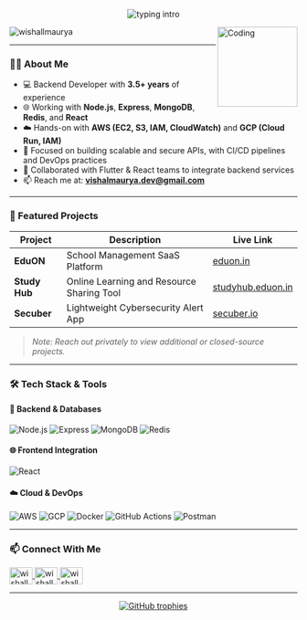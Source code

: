 <p align="center">
  <img src="https://readme-typing-svg.herokuapp.com/?color=08CE90&center=true&vCenter=true&lines=Hi+there!+I'm+Vishal+Kr.+Maurya.;Backend+Developer+%7C+API+Builder+%7C+Cloud+Engineer" alt="typing intro">
</p>

<img align="right" alt="Coding" width="140" src="https://i.imgur.com/udflTOY.png" />

<p align="left">
  <img src="https://komarev.com/ghpvc/?username=wishallmaurya&label=Profile%20views&color=0e75b6&style=flat" alt="wishallmaurya" />
</p>

---

### 👨‍💻 About Me
- 💻 Backend Developer with **3.5+ years** of experience
- 🌐 Working with **Node.js**, **Express**, **MongoDB**, **Redis**, and **React**
- ☁️ Hands-on with **AWS (EC2, S3, IAM, CloudWatch)** and **GCP (Cloud Run, IAM)**
- 🔐 Focused on building scalable and secure APIs, with CI/CD pipelines and DevOps practices
- 🤝 Collaborated with Flutter & React teams to integrate backend services
- 📫 Reach me at: **vishalmaurya.dev@gmail.com**

---

### 🚀 Featured Projects
| Project | Description | Live Link |
|--------|-------------|-----------|
| **EduON** | School Management SaaS Platform | [eduon.in](https://eduon.in) |
| **Study Hub** | Online Learning and Resource Sharing Tool | [studyhub.eduon.in](https://studyhub.eduon.in) |
| **Secuber** | Lightweight Cybersecurity Alert App | [secuber.io](https://secuber.io) |

> *Note: Reach out privately to view additional or closed-source projects.*

---

### 🛠️ Tech Stack & Tools

#### 🚀 Backend & Databases
![Node.js](https://img.shields.io/badge/Node.js-339933?logo=nodedotjs&logoColor=white&style=flat)
![Express](https://img.shields.io/badge/Express.js-black?logo=express&logoColor=white&style=flat)
![MongoDB](https://img.shields.io/badge/MongoDB-4EA94B?logo=mongodb&logoColor=white&style=flat)
![Redis](https://img.shields.io/badge/Redis-DC382D?logo=redis&logoColor=white&style=flat)

#### 🌐 Frontend Integration
![React](https://img.shields.io/badge/React-20232A?logo=react&logoColor=61DAFB&style=flat)

#### ☁️ Cloud & DevOps
![AWS](https://img.shields.io/badge/AWS-232F3E?logo=amazonaws&logoColor=white&style=flat)
![GCP](https://img.shields.io/badge/GCP-4285F4?logo=googlecloud&logoColor=white&style=flat)
![Docker](https://img.shields.io/badge/Docker-2496ED?logo=docker&logoColor=white&style=flat)
![GitHub Actions](https://img.shields.io/badge/GitHub%20Actions-2088FF?logo=githubactions&logoColor=white&style=flat)
![Postman](https://img.shields.io/badge/Postman-FF6C37?logo=postman&logoColor=white&style=flat)

---

### 📫 Connect With Me

<p align="left">
  <a href="https://twitter.com/wishallmaurya" target="blank">
    <img align="center" src="https://raw.githubusercontent.com/rahuldkjain/github-profile-readme-generator/master/src/images/icons/Social/twitter.svg" alt="wishallmaurya" height="30" width="40" />
  </a>
  <a href="https://linkedin.com/in/wishallmaurya" target="blank">
    <img align="center" src="https://raw.githubusercontent.com/rahuldkjain/github-profile-readme-generator/master/src/images/icons/Social/linked-in-alt.svg" alt="wishallmaurya" height="30" width="40" />
  </a>
  <a href="https://www.leetcode.com/wishallmaurya" target="blank">
    <img align="center" src="https://raw.githubusercontent.com/rahuldkjain/github-profile-readme-generator/master/src/images/icons/Social/leet-code.svg" alt="wishallmaurya" height="30" width="40" />
  </a>
</p>

---

<p align="center">
  <a href="https://github.com/ryo-ma/github-profile-trophy">
    <img src="https://github-profile-trophy.vercel.app/?username=wishallmaurya&theme=darkhub&row=1" alt="GitHub trophies" />
  </a>
</p>
